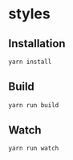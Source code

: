 # styles

## Installation
```bash
yarn install
```

## Build
```bash
yarn run build
```

## Watch
```bash
yarn run watch
```
